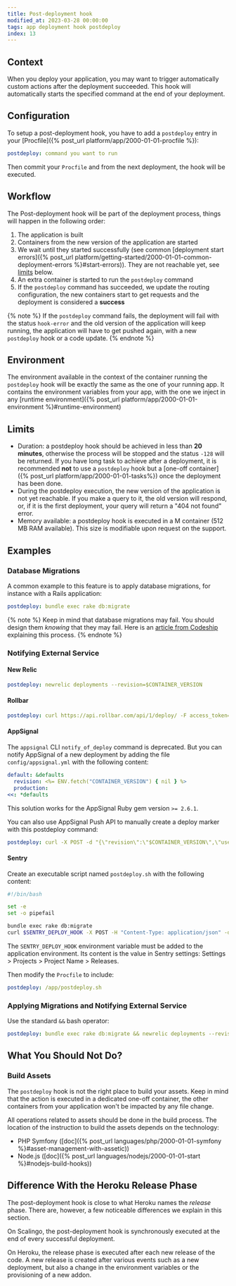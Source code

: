 ```yaml
---
title: Post-deployment hook
modified_at: 2023-03-28 00:00:00
tags: app deployment hook postdeploy
index: 13
---
```


## Context

When you deploy your application, you may want to trigger automatically custom
actions after the deployment succeeded. This hook will automatically starts the
specified command at the end of your deployment.

## Configuration

To setup a post-deployment hook, you have to add a `postdeploy` entry in your
[Procfile]({% post_url platform/app/2000-01-01-procfile %}):

```yaml
postdeploy: command you want to run
```

Then commit your `Procfile` and from the next deployment, the hook will be
executed.

## Workflow

The Post-deployment hook will be part of the deployment process, things will
happen in the following order:

1. The application is built
2. Containers from the new version of the application are started
3. We wait until they started successfully (see common [deployment start
   errors]({% post_url
   platform/getting-started/2000-01-01-common-deployment-errors
   %}#start-errors)). They are not reachable yet, see [limits](#limits) below.
4. An extra container is started to run the `postdeploy` command
5. If the `postdeploy` command has succeeded, we update the routing
   configuration, the new containers start to get requests and the deployment is
   considered a **success**

{% note %}
If the `postdeploy` command fails, the deployment will fail with the status
`hook-error` and the old version of the application will keep running, the
application will have to get pushed again, with a new `postdeploy` hook or a
code update.
{% endnote %}

## Environment

The environment available in the context of the container running the
`postdeploy` hook will be exactly the same as the one of your running app. It
contains the environment variables from your app, with the one we inject in any
[runtime environment]({% post_url platform/app/2000-01-01-environment %}#runtime-environment)

## Limits

* Duration: a postdeploy hook should be achieved in less than **20 minutes**,
  otherwise the process will be stopped and the status `-128` will be
  returned. If you have long task to achieve after a deployment, it is
  recommended **not** to use a `postdeploy` hook but a
  [one-off container]({% post_url platform/app/2000-01-01-tasks%}) once the
  deployment has been done.
* During the postdeploy execution, the new version of the application is not
  yet reachable. If you make a query to it, the old version will respond, or,
  if it is the first deployment, your query will return a "404 not found" error.
* Memory available: a postdeploy hook is executed in a M container (512 MB RAM available). This size is modifiable upon request on the support.

## Examples

### Database Migrations

A common example to this feature is to apply database migrations, for instance with a Rails application:

```yaml
postdeploy: bundle exec rake db:migrate
```

{% note %}
Keep in mind that database migrations may fail. You should design them *knowing* that
they may fail. Here is an [article from
Codeship](https://blog.codeship.com/rails-migrations-zero-downtime/) explaining
this process.
{% endnote %}

### Notifying External Service

#### New Relic

```yaml
postdeploy: newrelic deployments --revision=$CONTAINER_VERSION
```

#### Rollbar

```yaml
postdeploy: curl https://api.rollbar.com/api/1/deploy/ -F access_token=$ROLLBAR_ACCESS_TOKEN -F environment=$RAILS_ENV -F revision=$CONTAINER_VERSION -F local_username=scalingo
```

#### AppSignal

The `appsignal` CLI `notify_of_deploy` command is deprecated. But you can notify
AppSignal of a new deployment by adding the file `config/appsignal.yml` with the
following content:

```yaml
default: &defaults
  revision: <%= ENV.fetch("CONTAINER_VERSION") { nil } %>
  production:
<<: *defaults
```

This solution works for the AppSignal Ruby gem version `>= 2.6.1`.

You can also use AppSignal Push API to manually create a deploy marker with this
postdeploy command:

```yaml
postdeploy: curl -X POST -d "{\"revision\":\"$CONTAINER_VERSION\",\"user\":\"scalingo\"}" "https://push.appsignal.com/1/markers?api_key=$APPSIGNAL_PUSH_API_KEY&name=$APPSIGNAL_APP_NAME&environment=$APPSIGNAL_APP_ENV"
```

#### Sentry

Create an executable script named `postdeploy.sh` with the following content:

```sh
#!/bin/bash

set -e
set -o pipefail

bundle exec rake db:migrate
curl $SENTRY_DEPLOY_HOOK -X POST -H "Content-Type: application/json" -d "{\"version\": \"$CONTAINER_VERSION\"}"
```

The `SENTRY_DEPLOY_HOOK` environment variable must be added to the application environment. Its content is the value in Sentry settings: Settings > Projects > Project Name > Releases.

Then modify the `Procfile` to include:

```yaml
postdeploy: /app/postdeploy.sh
```

### Applying Migrations and Notifying External Service

Use the standard `&&` bash operator:

```yaml
postdeploy: bundle exec rake db:migrate && newrelic deployments --revision=$CONTAINER_VERSION
```

## What You Should Not Do?

### Build Assets

The `postdeploy` hook is not the right place to build your assets. Keep in mind
that the action is executed in a dedicated one-off container, the other
containers from your application won't be impacted by any file change.

All operations related to assets should be done in the build process. The
location of the instruction to build the assets depends on the technology:

* PHP Symfony ([doc]({% post_url languages/php/2000-01-01-symfony %}#asset-management-with-assetic))
* Node.js ([doc]({% post_url languages/nodejs/2000-01-01-start %}#nodejs-build-hooks))

## Difference With the Heroku Release Phase

The post-deployment hook is close to what Heroku names the _release_ phase.
There are, however, a few noticeable differences we explain in this section.

On Scalingo, the post-deployment hook is synchronously executed at the end of
every successful deployment.

On Heroku, the release phase is executed after each new release of the code. A
new release is created after various events such as a new deployment, but also a
change in the environment variables or the provisioning of a new addon.
